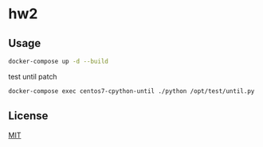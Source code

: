 # hw2

## Usage

```bash
docker-compose up -d --build
```
test until patch
```bash
docker-compose exec centos7-cpython-until ./python /opt/test/until.py
```

## License
[MIT](https://choosealicense.com/licenses/mit/)